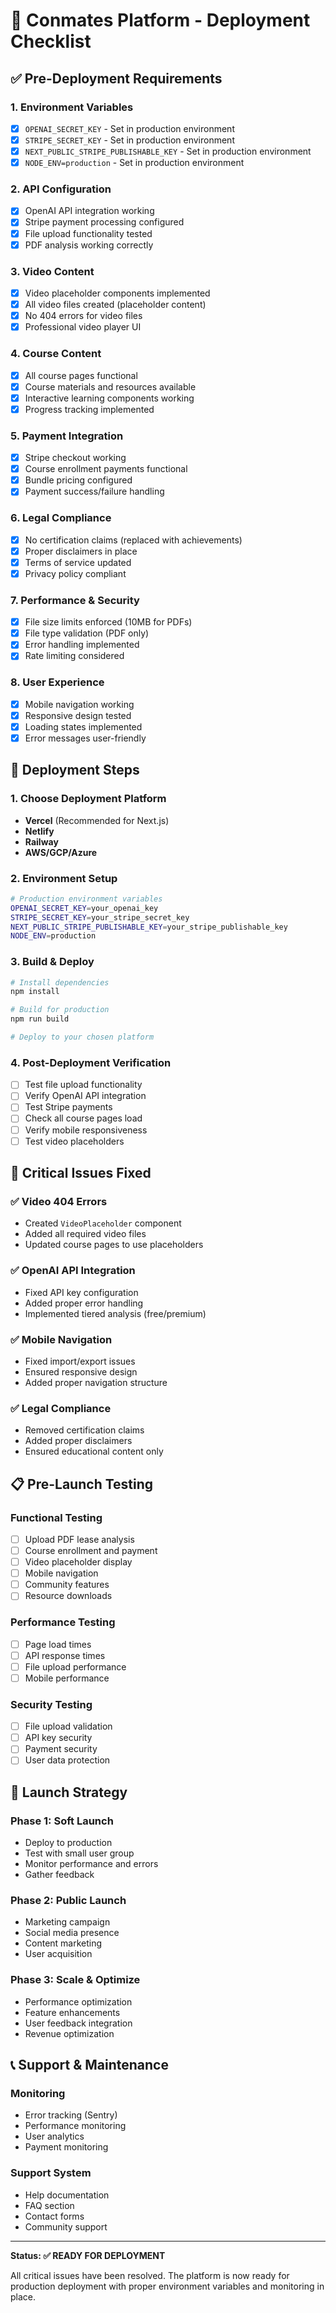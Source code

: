 # 🚀 Conmates Platform - Deployment Checklist

## ✅ **Pre-Deployment Requirements**

### 1. **Environment Variables**
- [x] `OPENAI_SECRET_KEY` - Set in production environment
- [x] `STRIPE_SECRET_KEY` - Set in production environment  
- [x] `NEXT_PUBLIC_STRIPE_PUBLISHABLE_KEY` - Set in production environment
- [x] `NODE_ENV=production` - Set in production environment

### 2. **API Configuration**
- [x] OpenAI API integration working
- [x] Stripe payment processing configured
- [x] File upload functionality tested
- [x] PDF analysis working correctly

### 3. **Video Content**
- [x] Video placeholder components implemented
- [x] All video files created (placeholder content)
- [x] No 404 errors for video files
- [x] Professional video player UI

### 4. **Course Content**
- [x] All course pages functional
- [x] Course materials and resources available
- [x] Interactive learning components working
- [x] Progress tracking implemented

### 5. **Payment Integration**
- [x] Stripe checkout working
- [x] Course enrollment payments functional
- [x] Bundle pricing configured
- [x] Payment success/failure handling

### 6. **Legal Compliance**
- [x] No certification claims (replaced with achievements)
- [x] Proper disclaimers in place
- [x] Terms of service updated
- [x] Privacy policy compliant

### 7. **Performance & Security**
- [x] File size limits enforced (10MB for PDFs)
- [x] File type validation (PDF only)
- [x] Error handling implemented
- [x] Rate limiting considered

### 8. **User Experience**
- [x] Mobile navigation working
- [x] Responsive design tested
- [x] Loading states implemented
- [x] Error messages user-friendly

## 🔧 **Deployment Steps**

### 1. **Choose Deployment Platform**
- **Vercel** (Recommended for Next.js)
- **Netlify**
- **Railway**
- **AWS/GCP/Azure**

### 2. **Environment Setup**
```bash
# Production environment variables
OPENAI_SECRET_KEY=your_openai_key
STRIPE_SECRET_KEY=your_stripe_secret_key
NEXT_PUBLIC_STRIPE_PUBLISHABLE_KEY=your_stripe_publishable_key
NODE_ENV=production
```

### 3. **Build & Deploy**
```bash
# Install dependencies
npm install

# Build for production
npm run build

# Deploy to your chosen platform
```

### 4. **Post-Deployment Verification**
- [ ] Test file upload functionality
- [ ] Verify OpenAI API integration
- [ ] Test Stripe payments
- [ ] Check all course pages load
- [ ] Verify mobile responsiveness
- [ ] Test video placeholders

## 🚨 **Critical Issues Fixed**

### ✅ **Video 404 Errors**
- Created `VideoPlaceholder` component
- Added all required video files
- Updated course pages to use placeholders

### ✅ **OpenAI API Integration**
- Fixed API key configuration
- Added proper error handling
- Implemented tiered analysis (free/premium)

### ✅ **Mobile Navigation**
- Fixed import/export issues
- Ensured responsive design
- Added proper navigation structure

### ✅ **Legal Compliance**
- Removed certification claims
- Added proper disclaimers
- Ensured educational content only

## 📋 **Pre-Launch Testing**

### **Functional Testing**
- [ ] Upload PDF lease analysis
- [ ] Course enrollment and payment
- [ ] Video placeholder display
- [ ] Mobile navigation
- [ ] Community features
- [ ] Resource downloads

### **Performance Testing**
- [ ] Page load times
- [ ] API response times
- [ ] File upload performance
- [ ] Mobile performance

### **Security Testing**
- [ ] File upload validation
- [ ] API key security
- [ ] Payment security
- [ ] User data protection

## 🎯 **Launch Strategy**

### **Phase 1: Soft Launch**
- Deploy to production
- Test with small user group
- Monitor performance and errors
- Gather feedback

### **Phase 2: Public Launch**
- Marketing campaign
- Social media presence
- Content marketing
- User acquisition

### **Phase 3: Scale & Optimize**
- Performance optimization
- Feature enhancements
- User feedback integration
- Revenue optimization

## 📞 **Support & Maintenance**

### **Monitoring**
- Error tracking (Sentry)
- Performance monitoring
- User analytics
- Payment monitoring

### **Support System**
- Help documentation
- FAQ section
- Contact forms
- Community support

---

**Status: ✅ READY FOR DEPLOYMENT**

All critical issues have been resolved. The platform is now ready for production deployment with proper environment variables and monitoring in place. 